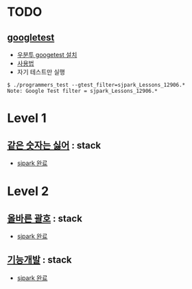 # TODO
## [googletest](https://google.github.io/googletest/)
- [우분투 googetest 설치](https://www.specialguy.net/m/148?category=361028)
- [사용법](https://google.github.io/googletest/reference/assertions.html)
- 자기 테스트만 실행

```
$ ./programmers_test --gtest_filter=sjpark_Lessons_12906.*
Note: Google Test filter = sjpark_Lessons_12906.*

```

# Level 1
## [같은 숫자는 싫어](https://school.programmers.co.kr/learn/courses/30/lessons/12906) : stack
- [sjpark 완료](/programmers.co.kr/lessons_12906/sjpark.cpp)

# Level 2
## [올바른 괄호](https://school.programmers.co.kr/learn/courses/30/lessons/12909) : stack
- [sjpark 완료](/programmers.co.kr/lessons_12909/sjpark.cpp)

## [기능개발](https://school.programmers.co.kr/learn/courses/30/lessons/42586) : stack
- [sjpark 완료](/programmers.co.kr/lessons_42586/sjpark.cpp)
